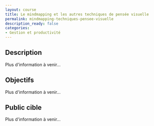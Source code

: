 ```yaml
---
layout: course
title: Le mindmapping et les autres techniques de pensée visuelle
permalink: mindmapping-techniques-pensee-visuelle
description_ready: false
categories:
- Gestion et productivité
---
```

## Description
Plus d'information à venir...

## Objectifs
Plus d'information à venir...

## Public cible
Plus d'information à venir...

